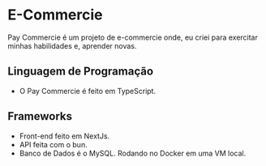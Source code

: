 # E-Commercie

Pay Commercie é um projeto de e-commercie onde, eu criei para exercitar minhas habilidades e, aprender novas.

## Linguagem de Programação
- O Pay Commercie é feito em TypeScript.

## Frameworks
- Front-end feito em NextJs.
- API feita com o bun.
- Banco de Dados é o MySQL. Rodando no Docker em uma VM local.
 
